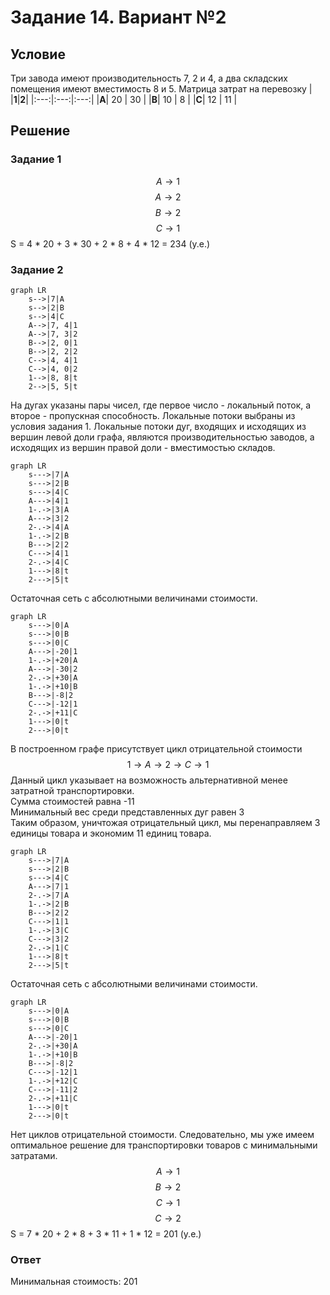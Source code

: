 # Задание 14. Вариант №2 #
## Условие ##
Три завода имеют производительность 7, 2 и 4, а два складских помещения имеют вместимость 8 и 5.
Матрица затрат на перевозку
|     |**1**|**2**|
|:---:|:---:|:---:|
|**A**| 20  | 30  |
|**B**| 10  |  8  |
|**C**| 12  | 11  |
## Решение ##
### Задание 1 ###
$$ A → 1 $$
$$ A → 2 $$ 
$$ B → 2 $$ 
$$ C → 1 $$
S = 4 * 20 + 3 * 30 + 2 * 8 + 4 * 12 = 234 (у.е.)
### Задание 2 ###

```mermaid
graph LR
    s-->|7|A
    s-->|2|B
    s-->|4|C
    A-->|7, 4|1
    A-->|7, 3|2
    B-->|2, 0|1
    B-->|2, 2|2
    C-->|4, 4|1
    C-->|4, 0|2
    1-->|8, 8|t
    2-->|5, 5|t
```
На дугах указаны пары чисел, где первое число - локальный поток, а второе - пропускная способность. Локальные потоки выбраны из условия задания 1. Локальные потоки дуг, входящих и исходящих из вершин левой доли графа, являются производительностью заводов, а исходящих из вершин правой доли - вместимостью складов.

```mermaid
graph LR
    s--->|7|A
    s--->|2|B
    s--->|4|C
    A--->|4|1
    1-.->|3|A
    A--->|3|2
    2-.->|4|A
    1-.->|2|B
    B--->|2|2
    C--->|4|1
    2-.->|4|C
    1--->|8|t
    2--->|5|t
```
Остаточная сеть с абсолютными величинами стоимости.
```mermaid
graph LR
    s--->|0|A
    s--->|0|B
    s--->|0|C
    A--->|-20|1
    1-.->|+20|A
    A--->|-30|2
    2-.->|+30|A
    1-.->|+10|B
    B--->|-8|2
    C--->|-12|1
    2-.->|+11|C
    1--->|0|t
    2--->|0|t
```
В построенном графе присутствует цикл отрицательной стоимости
$$ 1 → A → 2 → C → 1 $$
Данный цикл указывает на возможность альтернативной менее затратной транспортировки.<br>
Сумма стоимостей равна -11<br>Минимальный вес среди представленных дуг равен 3<br>
Таким образом, уничтожая отрицательный цикл, мы перенаправляем 3 единицы товара и экономим 11 единиц товара.
```mermaid
graph LR
    s--->|7|A
    s--->|2|B
    s--->|4|C
    A--->|7|1
    2-.->|7|A
    1-.->|2|B
    B--->|2|2
    C--->|1|1
    1-.->|3|C
    C--->|3|2
    2-.->|1|C
    1--->|8|t
    2--->|5|t
```
Остаточная сеть с абсолютными величинами стоимости.
```mermaid
graph LR
    s--->|0|A
    s--->|0|B
    s--->|0|C
    A--->|-20|1
    2-.->|+30|A
    1-.->|+10|B
    B--->|-8|2
    C--->|-12|1
    1-.->|+12|C
    C--->|-11|2
    2-.->|+11|C
    1--->|0|t
    2--->|0|t
```
Нет циклов отрицательной стоимости. Следовательно, мы уже имеем оптимальное решение для транспортировки товаров с минимальными затратами.
$$ A → 1 $$
$$ B → 2 $$ 
$$ C → 1 $$
$$ C → 2 $$
S = 7 * 20 + 2 * 8 + 3 * 11 + 1 * 12 = 201 (у.е.)
### Ответ ###
Минимальная стоимость: 201